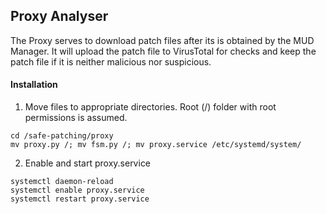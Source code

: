 ## Proxy Analyser

The Proxy serves to download patch files after its is obtained by the MUD Manager. 
It will upload the patch file to VirusTotal for checks and keep the patch file if it is neither malicious nor suspicious.

#### Installation
1. Move files to appropriate directories. Root (/) folder with root permissions is assumed.
```
cd /safe-patching/proxy
mv proxy.py /; mv fsm.py /; mv proxy.service /etc/systemd/system/
```

2. Enable and start proxy.service
```
systemctl daemon-reload 
systemctl enable proxy.service
systemctl restart proxy.service
```
